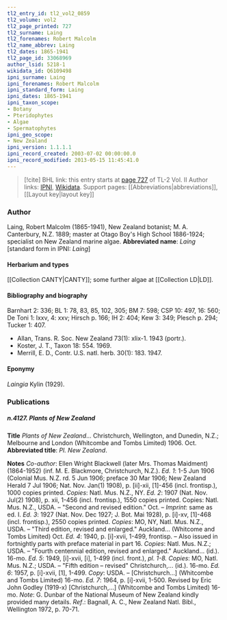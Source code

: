 ```yaml
---
tl2_entry_id: tl2_vol2_0859
tl2_volume: vol2
tl2_page_printed: 727
tl2_surname: Laing
tl2_forenames: Robert Malcolm
tl2_name_abbrev: Laing
tl2_dates: 1865-1941
tl2_page_id: 33068969
author_lsid: 5218-1
wikidata_id: Q6109498
ipni_surname: Laing
ipni_forenames: Robert Malcolm
ipni_standard_form: Laing
ipni_dates: 1865-1941
ipni_taxon_scope: 
- Botany
- Pteridophytes
- Algae
- Spermatophytes
ipni_geo_scope: 
- New Zealand
ipni_version: 1.1.1.1
ipni_record_created: 2003-07-02 00:00:00.0
ipni_record_modified: 2013-05-15 11:45:41.0
---
```


> [!cite] BHL link: this entry starts at [page 727](https://www.biodiversitylibrary.org/page/33068969) of TL-2 Vol. II
> Author links: [IPNI](https://www.ipni.org/a/5218-1), [Wikidata](https://www.wikidata.org/wiki/Q6109498). Support pages: [[Abbreviations|abbreviations]], [[Layout key|layout key]]

### Author

Laing, Robert Malcolm (1865-1941), New Zealand botanist; M. A. Canterbury, N.Z. 1889; master at Otago Boy's High School 1886-1924; specialist on New Zealand marine algae. 
**Abbreviated name**: *Laing* \[standard form in IPNI: *Laing*\]

#### Herbarium and types

[[Collection CANTY|CANTY]]; some further algae at [[Collection LD|LD]].

#### Bibliography and biography

Barnhart 2: 336; BL 1: 78, 83, 85, 102, 305; BM 7: 598; CSP 10: 497, 16: 560; De Toni 1: lxxv, 4: xxv; Hirsch p. 166; IH 2: 404; Kew 3: 349; Plesch p. 294; Tucker 1: 407.
- Allan, Trans. R. Soc. New Zealand 73(1): xlix-1. 1943 (portr.).
- Koster, J. T., Taxon 18: 554. 1969.
- Merrill, E. D., Contr. U.S. natl. herb. 30(1): 183. 1947.

#### Eponymy

*Laingia* Kylin (1929).

### Publications

##### n.4127. Plants of New Zealand

**Title**
*Plants of New Zealand*... Christchurch, Wellington, and Dunedin, N.Z.; Melbourne and London (Whitcombe and Tombs Limited) 1906. Oct.
**Abbreviated title**: *Pl. New Zealand*.

**Notes**
*Co-author*: Ellen Wright Blackwell (later Mrs. Thomas Maidment) (1864-1952) (inf. M. E. Blackmore, Christchurch, N.Z.).
*Ed. 1*: 1-5 Jun 1906 (Colonial Mus. N.Z. rd. 5 Jun 1906; preface 30 Mar 1906; New Zealand Herald 7 Jul 1906; Nat. Nov. Jan(1) 1908), p. \[ii\]-xii, \[1\]-456 (incl. frontisp.), 1000 copies printed. *Copies*: Natl. Mus. N.Z., NY.
*Ed. 2*: 1907 (Nat. Nov. Jul(2) 1908), p. xii, 1-456 (incl. frontisp.), 1550 copies printed. Copies: Natl. Mus. N.Z., USDA. – "Second and revised edition." Oct. – *Imprint*: same as ed. I.
*Ed. 3*: 1927 (Nat. Nov. Dec 1927; J. Bot. Mai 1928), p. \[i\]-xv, \[1\]-468 (incl. frontisp.), 2550 copies printed. *Copies*: MO, NY, Natl. Mus. N.Z., USDA. – "Third edition, revised and enlarged." Auckland... (Whitcome and Tombs Limited) Oct.
*Ed. 4*: 1940, p. \[i\]-xvii, 1-499, frontisp. – Also issued in fortnightly parts with preface material in part 16. *Copies*: Natl. Mus. N.Z.; USDA. – "Fourth centennial edition, revised and enlarged." Auckland... (id.). 16-mo.
*Ed. 5*: 1949, \[i\]-xvii, \[i\], 1-499 (incl. front.), *pl. 1-8. Copies*: MO, Natl. Mus. N.Z.; USDA. – "Fifth edition – revised" Christchurch,... (id.). 16-mo.
*Ed. 6*: 1957, p. \[i\]-xvii, \[1\], 1-499. *Copy*: USDA. – \[Christchurch...\] (Whitcombe and Tombs Limited) 16-mo.
*Ed. 7*: 1964, p. \[i\]-xvii, 1-500. Revised by Eric John Godley (1919-x) \[Christchurch,...\] (Whitcombe and Tombs Limited) 16-mo.
*Note*: G. Dunbar of the National Museum of New Zealand kindly provided many details.
*Ref*.: Bagnall, A. C., New Zealand Natl. Bibl., Wellington 1972, p. 70-71.

